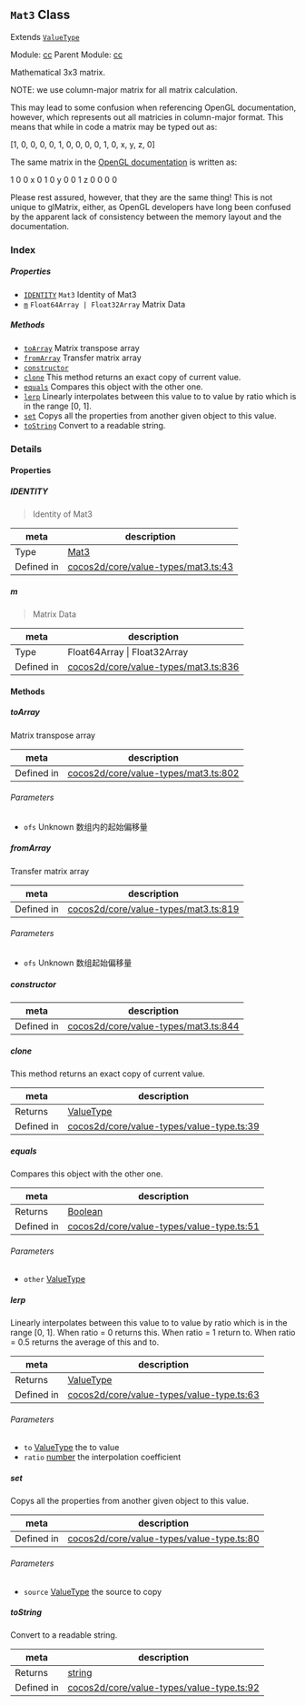 ## `Mat3` Class

Extends [`ValueType`](ValueType.md)


Module: [cc](../modules/cc.md)
Parent Module: [cc](../modules/cc.md)


Mathematical 3x3 matrix.

NOTE: we use column-major matrix for all matrix calculation.

This may lead to some confusion when referencing OpenGL documentation,
however, which represents out all matricies in column-major format.
This means that while in code a matrix may be typed out as:

[1, 0, 0, 0,
 0, 1, 0, 0,
 0, 0, 1, 0,
 x, y, z, 0]

The same matrix in the [OpenGL documentation](https://www.khronos.org/registry/OpenGL-Refpages/gl2.1/xhtml/glTranslate.xml)
is written as:

 1 0 0 x
 0 1 0 y
 0 0 1 z
 0 0 0 0

Please rest assured, however, that they are the same thing!
This is not unique to glMatrix, either, as OpenGL developers have long been confused by the
apparent lack of consistency between the memory layout and the documentation.



### Index

##### Properties

  - [`IDENTITY`](#identity) `Mat3` Identity  of Mat3
  - [`m`](#m) `Float64Array | Float32Array` Matrix Data



##### Methods

  - [`toArray`](#toarray) Matrix transpose array
  - [`fromArray`](#fromarray) Transfer matrix array
  - [`constructor`](#constructor) 
  - [`clone`](#clone) This method returns an exact copy of current value.
  - [`equals`](#equals) Compares this object with the other one.
  - [`lerp`](#lerp) Linearly interpolates between this value to to value by ratio which is in the range [0, 1].
  - [`set`](#set) Copys all the properties from another given object to this value.
  - [`toString`](#tostring) Convert to a readable string.



### Details


#### Properties


##### IDENTITY

> Identity  of Mat3

| meta | description |
|------|-------------|
| Type | <a href="../classes/Mat3.html" class="crosslink">Mat3</a> |
| Defined in | [cocos2d/core/value-types/mat3.ts:43](https://github.com/cocos-creator/engine/blob/76f37f407b386c997979b56dd0d3e99ac2c02cc4/cocos2d/core/value-types/mat3.ts#L43) |



##### m

> Matrix Data

| meta | description |
|------|-------------|
| Type | Float64Array &#124; Float32Array |
| Defined in | [cocos2d/core/value-types/mat3.ts:836](https://github.com/cocos-creator/engine/blob/76f37f407b386c997979b56dd0d3e99ac2c02cc4/cocos2d/core/value-types/mat3.ts#L836) |






<!-- Method Block -->
#### Methods


##### toArray

Matrix transpose array

| meta | description |
|------|-------------|
| Defined in | [cocos2d/core/value-types/mat3.ts:802](https://github.com/cocos-creator/engine/blob/76f37f407b386c997979b56dd0d3e99ac2c02cc4/cocos2d/core/value-types/mat3.ts#L802) |

###### Parameters
- `ofs` Unknown 数组内的起始偏移量


##### fromArray

Transfer matrix array

| meta | description |
|------|-------------|
| Defined in | [cocos2d/core/value-types/mat3.ts:819](https://github.com/cocos-creator/engine/blob/76f37f407b386c997979b56dd0d3e99ac2c02cc4/cocos2d/core/value-types/mat3.ts#L819) |

###### Parameters
- `ofs` Unknown 数组起始偏移量


##### constructor



| meta | description |
|------|-------------|
| Defined in | [cocos2d/core/value-types/mat3.ts:844](https://github.com/cocos-creator/engine/blob/76f37f407b386c997979b56dd0d3e99ac2c02cc4/cocos2d/core/value-types/mat3.ts#L844) |



##### clone

This method returns an exact copy of current value.

| meta | description |
|------|-------------|
| Returns | <a href="../classes/ValueType.html" class="crosslink">ValueType</a> 
| Defined in | [cocos2d/core/value-types/value-type.ts:39](https://github.com/cocos-creator/engine/blob/76f37f407b386c997979b56dd0d3e99ac2c02cc4/cocos2d/core/value-types/value-type.ts#L39) |



##### equals

Compares this object with the other one.

| meta | description |
|------|-------------|
| Returns | <a href="https://developer.mozilla.org/en/JavaScript/Reference/Global_Objects/Boolean" class="crosslink external" target="_blank">Boolean</a> 
| Defined in | [cocos2d/core/value-types/value-type.ts:51](https://github.com/cocos-creator/engine/blob/76f37f407b386c997979b56dd0d3e99ac2c02cc4/cocos2d/core/value-types/value-type.ts#L51) |

###### Parameters
- `other` <a href="../classes/ValueType.html" class="crosslink">ValueType</a>  


##### lerp

Linearly interpolates between this value to to value by ratio which is in the range [0, 1].
When ratio = 0 returns this. When ratio = 1 return to. When ratio = 0.5 returns the average of this and to.

| meta | description |
|------|-------------|
| Returns | <a href="../classes/ValueType.html" class="crosslink">ValueType</a> 
| Defined in | [cocos2d/core/value-types/value-type.ts:63](https://github.com/cocos-creator/engine/blob/76f37f407b386c997979b56dd0d3e99ac2c02cc4/cocos2d/core/value-types/value-type.ts#L63) |

###### Parameters
- `to` <a href="../classes/ValueType.html" class="crosslink">ValueType</a> the to value
- `ratio` <a href="https://developer.mozilla.org/en/JavaScript/Reference/Global_Objects/Number" class="crosslink external" target="_blank">number</a> the interpolation coefficient


##### set

Copys all the properties from another given object to this value.

| meta | description |
|------|-------------|
| Defined in | [cocos2d/core/value-types/value-type.ts:80](https://github.com/cocos-creator/engine/blob/76f37f407b386c997979b56dd0d3e99ac2c02cc4/cocos2d/core/value-types/value-type.ts#L80) |

###### Parameters
- `source` <a href="../classes/ValueType.html" class="crosslink">ValueType</a> the source to copy


##### toString

Convert to a readable string.

| meta | description |
|------|-------------|
| Returns | <a href="https://developer.mozilla.org/en/JavaScript/Reference/Global_Objects/String" class="crosslink external" target="_blank">string</a> 
| Defined in | [cocos2d/core/value-types/value-type.ts:92](https://github.com/cocos-creator/engine/blob/76f37f407b386c997979b56dd0d3e99ac2c02cc4/cocos2d/core/value-types/value-type.ts#L92) |




